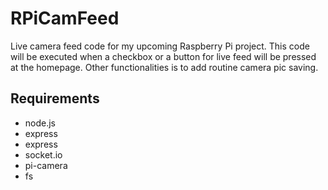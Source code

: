 # RPiCamFeed
Live camera feed code for my upcoming Raspberry Pi project. This code will be executed when a checkbox or a button for live feed will be pressed at the homepage. Other functionalities is to add routine camera pic saving.
<h2>Requirements</h2>
<ul>
<li>node.js  </li>
  <li>express</li>
  <li>express</li>
  <li>socket.io</li>
  <li>pi-camera</li>
  <li>fs</li>
  </ul>
